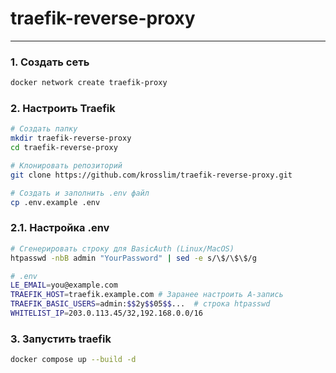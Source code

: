 # traefik-reverse-proxy

---

### 1. Создать сеть
```bash
docker network create traefik-proxy
```
### 2. Настроить Traefik
```bash
# Создать папку
mkdir traefik-reverse-proxy
cd traefik-reverse-proxy
```
```bash
# Клонировать репозиторий
git clone https://github.com/krosslim/traefik-reverse-proxy.git
```
```bash
# Создать и заполнить .env файл
cp .env.example .env
```
### 2.1. Настройка .env
```bash
# Сгенерировать строку для BasicAuth (Linux/MacOS)
htpasswd -nbB admin "YourPassword" | sed -e s/\$/\$\$/g
```
```bash
# .env
LE_EMAIL=you@example.com
TRAEFIK_HOST=traefik.example.com # Заранее настроить A-запись
TRAEFIK_BASIC_USERS=admin:$$2y$$05$$...  # строка htpasswd
WHITELIST_IP=203.0.113.45/32,192.168.0.0/16
```
### 3. Запустить traefik
```bash
docker compose up --build -d
```




